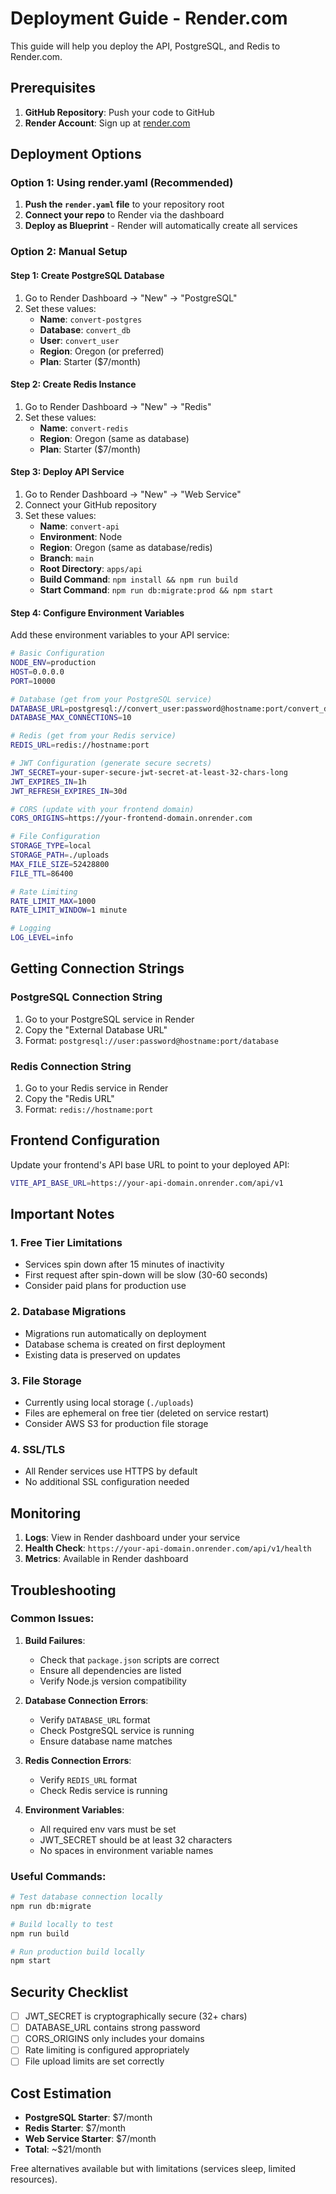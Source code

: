 # Deployment Guide - Render.com

This guide will help you deploy the API, PostgreSQL, and Redis to Render.com.

## Prerequisites

1. **GitHub Repository**: Push your code to GitHub
2. **Render Account**: Sign up at [render.com](https://render.com)

## Deployment Options

### Option 1: Using render.yaml (Recommended)

1. **Push the `render.yaml` file** to your repository root
2. **Connect your repo** to Render via the dashboard
3. **Deploy as Blueprint** - Render will automatically create all services

### Option 2: Manual Setup

#### Step 1: Create PostgreSQL Database

1. Go to Render Dashboard → "New" → "PostgreSQL"
2. Set these values:
   - **Name**: `convert-postgres`
   - **Database**: `convert_db`
   - **User**: `convert_user`
   - **Region**: Oregon (or preferred)
   - **Plan**: Starter ($7/month)

#### Step 2: Create Redis Instance

1. Go to Render Dashboard → "New" → "Redis"
2. Set these values:
   - **Name**: `convert-redis`
   - **Region**: Oregon (same as database)
   - **Plan**: Starter ($7/month)

#### Step 3: Deploy API Service

1. Go to Render Dashboard → "New" → "Web Service"
2. Connect your GitHub repository
3. Set these values:
   - **Name**: `convert-api`
   - **Environment**: Node
   - **Region**: Oregon (same as database/redis)
   - **Branch**: `main`
   - **Root Directory**: `apps/api`
   - **Build Command**: `npm install && npm run build`
   - **Start Command**: `npm run db:migrate:prod && npm start`

#### Step 4: Configure Environment Variables

Add these environment variables to your API service:

```bash
# Basic Configuration
NODE_ENV=production
HOST=0.0.0.0
PORT=10000

# Database (get from your PostgreSQL service)
DATABASE_URL=postgresql://convert_user:password@hostname:port/convert_db
DATABASE_MAX_CONNECTIONS=10

# Redis (get from your Redis service)
REDIS_URL=redis://hostname:port

# JWT Configuration (generate secure secrets)
JWT_SECRET=your-super-secure-jwt-secret-at-least-32-chars-long
JWT_EXPIRES_IN=1h
JWT_REFRESH_EXPIRES_IN=30d

# CORS (update with your frontend domain)
CORS_ORIGINS=https://your-frontend-domain.onrender.com

# File Configuration
STORAGE_TYPE=local
STORAGE_PATH=./uploads
MAX_FILE_SIZE=52428800
FILE_TTL=86400

# Rate Limiting
RATE_LIMIT_MAX=1000
RATE_LIMIT_WINDOW=1 minute

# Logging
LOG_LEVEL=info
```

## Getting Connection Strings

### PostgreSQL Connection String
1. Go to your PostgreSQL service in Render
2. Copy the "External Database URL" 
3. Format: `postgresql://user:password@hostname:port/database`

### Redis Connection String
1. Go to your Redis service in Render
2. Copy the "Redis URL"
3. Format: `redis://hostname:port`

## Frontend Configuration

Update your frontend's API base URL to point to your deployed API:

```bash
VITE_API_BASE_URL=https://your-api-domain.onrender.com/api/v1
```

## Important Notes

### 1. **Free Tier Limitations**
- Services spin down after 15 minutes of inactivity
- First request after spin-down will be slow (30-60 seconds)
- Consider paid plans for production use

### 2. **Database Migrations**
- Migrations run automatically on deployment
- Database schema is created on first deployment
- Existing data is preserved on updates

### 3. **File Storage**
- Currently using local storage (`./uploads`)
- Files are ephemeral on free tier (deleted on service restart)
- Consider AWS S3 for production file storage

### 4. **SSL/TLS**
- All Render services use HTTPS by default
- No additional SSL configuration needed

## Monitoring

1. **Logs**: View in Render dashboard under your service
2. **Health Check**: `https://your-api-domain.onrender.com/api/v1/health`
3. **Metrics**: Available in Render dashboard

## Troubleshooting

### Common Issues:

1. **Build Failures**:
   - Check that `package.json` scripts are correct
   - Ensure all dependencies are listed
   - Verify Node.js version compatibility

2. **Database Connection Errors**:
   - Verify `DATABASE_URL` format
   - Check PostgreSQL service is running
   - Ensure database name matches

3. **Redis Connection Errors**:
   - Verify `REDIS_URL` format
   - Check Redis service is running

4. **Environment Variables**:
   - All required env vars must be set
   - JWT_SECRET should be at least 32 characters
   - No spaces in environment variable names

### Useful Commands:

```bash
# Test database connection locally
npm run db:migrate

# Build locally to test
npm run build

# Run production build locally
npm start
```

## Security Checklist

- [ ] JWT_SECRET is cryptographically secure (32+ chars)
- [ ] DATABASE_URL contains strong password
- [ ] CORS_ORIGINS only includes your domains
- [ ] Rate limiting is configured appropriately
- [ ] File upload limits are set correctly

## Cost Estimation

- **PostgreSQL Starter**: $7/month
- **Redis Starter**: $7/month  
- **Web Service Starter**: $7/month
- **Total**: ~$21/month

Free alternatives available but with limitations (services sleep, limited resources).